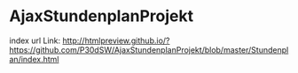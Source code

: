 # AjaxStundenplanProjekt

index url Link: http://htmlpreview.github.io/?https://github.com/P30dSW/AjaxStundenplanProjekt/blob/master/Stundenplan/index.html
